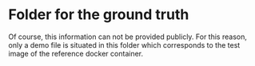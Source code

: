 # Folder for the ground truth

Of course, this information can not be provided publicly. For this reason, only a demo file is situated in this folder which corresponds to the test image of the reference docker container.

